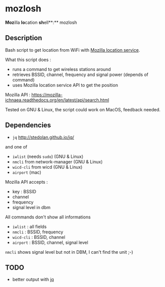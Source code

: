 mozlosh
=======

**Moz**illa **lo**cation **sh**ell**:** mozlosh

## Description

Bash script to get location from WiFi with [Mozilla location service](http://location.services.mozilla.com/).

What this script does :

 - runs a command to get wireless stations around
 - retrieves BSSID, channel, frequency and signal power (depends of command)
 - uses Mozilla location service API to get the position

Mozilla API : https://mozilla-ichnaea.readthedocs.org/en/latest/api/search.html

Tested on GNU & Linux, the script could work on MacOS, feedback needed.


## Dependencies

 - `jq` http://stedolan.github.io/jq/

and one of
 - `iwlist` (needs `sudo`) (GNU & Linux)
 - `nmcli` from network-manager (GNU & Linux)
 - `wicd-cli` from wicd (GNU & Linux)
 - `airport` (mac)

Mozilla API accepts :

 - key : BSSID
 - channel
 - frequency
 - signal level in dbm

All commands don't show all informations

 - `iwlist` : all fields
 - `nmcli` : BSSID, frequency
 - `wicd-cli` : BSSID, channel
 - `airport` : BSSID, channel, signal level

`nmcli` shows signal level but not in DBM, I can't find the unit ;-)

## TODO

 - better output with [jq](http://stedolan.github.io/jq/)
